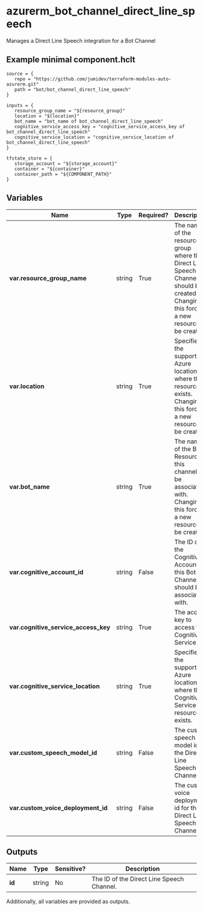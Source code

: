 # azurerm_bot_channel_direct_line_speech

Manages a Direct Line Speech integration for a Bot Channel

## Example minimal component.hclt

```hcl
source = {
   repo = "https://github.com/jumidev/terraform-modules-auto-azurerm.git" 
   path = "bot/bot_channel_direct_line_speech" 
}

inputs = {
   resource_group_name = "${resource_group}" 
   location = "${location}" 
   bot_name = "bot_name of bot_channel_direct_line_speech" 
   cognitive_service_access_key = "cognitive_service_access_key of bot_channel_direct_line_speech" 
   cognitive_service_location = "cognitive_service_location of bot_channel_direct_line_speech" 
}

tfstate_store = {
   storage_account = "${storage_account}" 
   container = "${container}" 
   container_path = "${COMPONENT_PATH}" 
}

```

## Variables

| Name | Type | Required? |  Description |
| ---- | ---- | --------- |  ----------- |
| **var.resource_group_name** | string | True | The name of the resource group where the Direct Line Speech Channel should be created. Changing this forces a new resource to be created. | 
| **var.location** | string | True | Specifies the supported Azure location where the resource exists. Changing this forces a new resource to be created. | 
| **var.bot_name** | string | True | The name of the Bot Resource this channel will be associated with. Changing this forces a new resource to be created. | 
| **var.cognitive_account_id** | string | False | The ID of the Cognitive Account this Bot Channel should be associated with. | 
| **var.cognitive_service_access_key** | string | True | The access key to access the Cognitive Service. | 
| **var.cognitive_service_location** | string | True | Specifies the supported Azure location where the Cognitive Service resource exists. | 
| **var.custom_speech_model_id** | string | False | The custom speech model id for the Direct Line Speech Channel. | 
| **var.custom_voice_deployment_id** | string | False | The custom voice deployment id for the Direct Line Speech Channel. | 



## Outputs

| Name | Type | Sensitive? | Description |
| ---- | ---- | --------- | --------- |
| **id** | string | No  | The ID of the Direct Line Speech Channel. | 

Additionally, all variables are provided as outputs.

